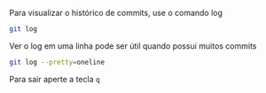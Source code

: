 Para visualizar o histórico de commits, use o comando log
```sh
git log
```

Ver o log em uma linha pode ser útil quando possui muitos commits
```sh
git log --pretty=oneline
```

Para sair aperte a tecla `q`

